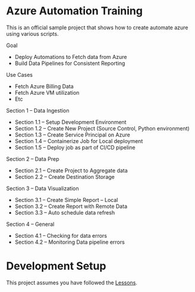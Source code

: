 # Azure Automation Training


This is an official sample project that shows how to create automate azure using various scripts.

Goal
-	Deploy Automations to Fetch data from Azure
-	Build Data Pipelines for Consistent Reporting

Use Cases
-	Fetch Azure Billing Data
-	Fetch Azure VM utilization
-	Etc

Section 1 – Data Ingestion
- Section 1.1 – Setup Development Environment
- Section 1.2 – Create New Project (Source Control, Python environment)
- Section 1.3 – Create Service Principal on Azure
- Section 1.4 – Containerize Job for Local deployment
- Section 1.5 – Deploy job as part of CI/CD pipeline

Section 2 – Data Prep
- Section 2.1 – Create Project to Aggregate data
- Section 2.2 – Create Destination Storage

Section 3 – Data Visualization
- Section 3.1 – Create Simple Report – Local
- Section 3.2 – Create Report with Remote Data
- Section 3.3 – Auto schedule data refresh

Section 4 – General
- Section 4.1 – Checking for data errors
- Section 4.2 – Monitoring Data pipeline errors

# Development Setup

This project assumes you have followed the [Lessons](Lessons/Lesson1.md).
